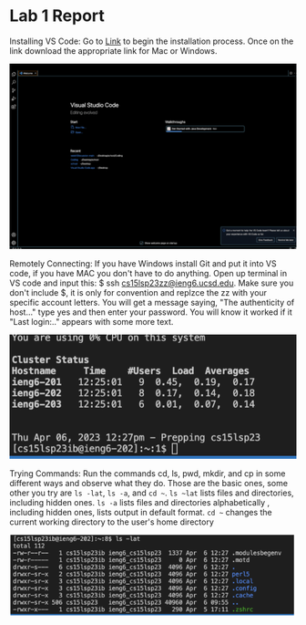 # Lab 1 Report

Installing VS Code:
Go to [Link](https://code.visualstudio.com/) to begin the installation process.
Once on the link download the appropriate link for Mac or Windows.

![Image](CSE15L1-VSCode.png)

Remotely Connecting:
If you have Windows install Git and put it into VS code, if you have MAC you don't have to do anything. 
Open up terminal in VS code and input this: $ ssh cs15lsp23zz@ieng6.ucsd.edu. 
Make sure you don't include $, it is only for convention and replzce the zz with your specific account letters.
You will get a message saying, "The authenticity of host..." type yes and then enter your password.
You will know it worked if it "Last login:.." appears with some more text.

![Image](CSE15L1-ExCode.png)

Trying Commands:
Run the commands cd, ls, pwd, mkdir, and cp in some different ways and observe what they do.
Those are the basic ones, some other you try are `ls -lat`, `ls -a`, and `cd ~`.
`ls ~lat` lists files and directories, including hidden ones.
`ls -a` lists files and directories alphabetically , including hidden ones, lists output in default format.
`cd ~` changes the current working directory to the user's home directory

![Image](CSE15LTryingCommands.png)


